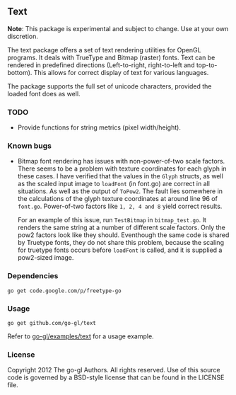 ## Text

**Note**: This package is experimental and subject to change.
Use at your own discretion.

The text package offers a set of text rendering utilities for OpenGL
programs. It deals with TrueType and Bitmap (raster) fonts. Text can be
rendered in predefined directions (Left-to-right, right-to-left and
top-to-bottom). This allows for correct display of text for various
languages.

The package supports the full set of unicode characters, provided the loaded
font does as well.


### TODO

* Provide functions for string metrics (pixel width/height).


### Known bugs

* Bitmap font rendering has issues with non-power-of-two scale factors.
  There seems to be a problem with texture coordinates for each glyph in these
  cases. I have verified that the values in the `Glyph` structs, as well as the
  scaled input image to `loadFont` (in font.go) are correct in all situations.
  As well as the output of `ToPow2`. The fault lies somewhere in the
  calculations of the glyph texture coordinates at around line 96 of `font.go`.
  Power-of-two factors like `1, 2, 4 and 8` yield correct results.
  
  For an example of this issue, run `TestBitmap` in `bitmap_test.go`.
  It renders the same string at a number of different scale factors.
  Only the pow2 factors look like they should. Eventhough the same code
  is shared by Truetype fonts, they do not share this problem, because the
  scaling for truetype fonts occurs before `loadFont` is called, and it is
  supplied a pow2-sized image.


### Dependencies

	go get code.google.com/p/freetype-go
    

### Usage

    go get github.com/go-gl/text

Refer to [go-gl/examples/text][ex] for a usage example.

[ex]: https://github.com/go-gl/examples/text


### License

Copyright 2012 The go-gl Authors. All rights reserved.
Use of this source code is governed by a BSD-style
license that can be found in the LICENSE file.

